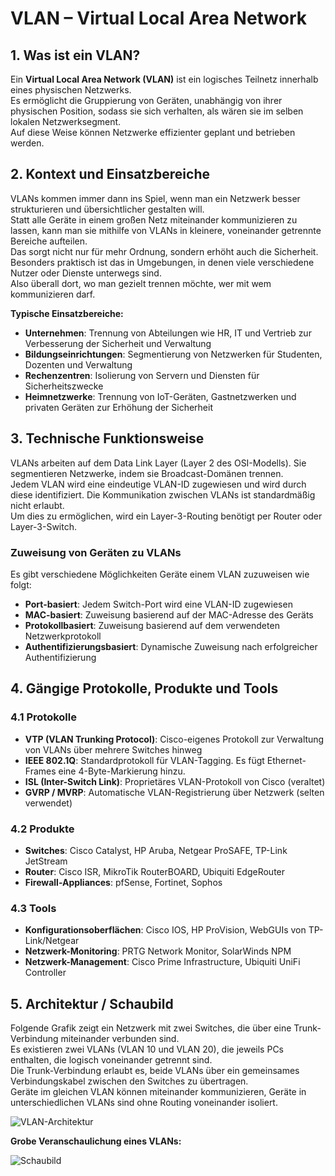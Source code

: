 # VLAN – Virtual Local Area Network

## 1. Was ist ein VLAN?

Ein **Virtual Local Area Network (VLAN)** ist ein logisches Teilnetz innerhalb eines physischen Netzwerks.  
Es ermöglicht die Gruppierung von Geräten, unabhängig von ihrer physischen Position, sodass sie sich verhalten, als wären sie im selben lokalen Netzwerksegment.  
Auf diese Weise können Netzwerke effizienter geplant und betrieben werden.

## 2. Kontext und Einsatzbereiche

VLANs kommen immer dann ins Spiel, wenn man ein Netzwerk besser strukturieren und übersichtlicher gestalten will.  
Statt alle Geräte in einem großen Netz miteinander kommunizieren zu lassen, kann man sie mithilfe von VLANs in kleinere, voneinander getrennte Bereiche aufteilen.  
Das sorgt nicht nur für mehr Ordnung, sondern erhöht auch die Sicherheit. Besonders praktisch ist das in Umgebungen, in denen viele verschiedene Nutzer oder Dienste unterwegs sind.  
Also überall dort, wo man gezielt trennen möchte, wer mit wem kommunizieren darf.

**Typische Einsatzbereiche:**

- **Unternehmen**: Trennung von Abteilungen wie HR, IT und Vertrieb zur Verbesserung der Sicherheit und Verwaltung  
- **Bildungseinrichtungen**: Segmentierung von Netzwerken für Studenten, Dozenten und Verwaltung  
- **Rechenzentren**: Isolierung von Servern und Diensten für Sicherheitszwecke  
- **Heimnetzwerke**: Trennung von IoT-Geräten, Gastnetzwerken und privaten Geräten zur Erhöhung der Sicherheit  

## 3. Technische Funktionsweise

VLANs arbeiten auf dem Data Link Layer (Layer 2 des OSI-Modells). Sie segmentieren Netzwerke, indem sie Broadcast-Domänen trennen.  
Jedem VLAN wird eine eindeutige VLAN-ID zugewiesen und wird durch diese identifiziert. Die Kommunikation zwischen VLANs ist standardmäßig nicht erlaubt.  
Um dies zu ermöglichen, wird ein Layer-3-Routing benötigt per Router oder Layer-3-Switch.

### Zuweisung von Geräten zu VLANs

Es gibt verschiedene Möglichkeiten Geräte einem VLAN zuzuweisen wie folgt:

- **Port-basiert**: Jedem Switch-Port wird eine VLAN-ID zugewiesen  
- **MAC-basiert**: Zuweisung basierend auf der MAC-Adresse des Geräts  
- **Protokollbasiert**: Zuweisung basierend auf dem verwendeten Netzwerkprotokoll  
- **Authentifizierungsbasiert**: Dynamische Zuweisung nach erfolgreicher Authentifizierung  

## 4. Gängige Protokolle, Produkte und Tools

### 4.1 Protokolle

- **VTP (VLAN Trunking Protocol)**: Cisco-eigenes Protokoll zur Verwaltung von VLANs über mehrere Switches hinweg
- **IEEE 802.1Q**: Standardprotokoll für VLAN-Tagging. Es fügt Ethernet-Frames eine 4-Byte-Markierung hinzu.
- **ISL (Inter-Switch Link)**: Proprietäres VLAN-Protokoll von Cisco (veraltet)
- **GVRP / MVRP**: Automatische VLAN-Registrierung über Netzwerk (selten verwendet)  

### 4.2 Produkte

- **Switches**: Cisco Catalyst, HP Aruba, Netgear ProSAFE, TP-Link JetStream  
- **Router**: Cisco ISR, MikroTik RouterBOARD, Ubiquiti EdgeRouter  
- **Firewall-Appliances**: pfSense, Fortinet, Sophos  

### 4.3 Tools

- **Konfigurationsoberflächen**: Cisco IOS, HP ProVision, WebGUIs von TP-Link/Netgear  
- **Netzwerk-Monitoring**: PRTG Network Monitor, SolarWinds NPM  
- **Netzwerk-Management**: Cisco Prime Infrastructure, Ubiquiti UniFi Controller  

## 5. Architektur / Schaubild

Folgende Grafik zeigt ein Netzwerk mit zwei Switches, die über eine Trunk-Verbindung miteinander verbunden sind.  
Es existieren zwei VLANs (VLAN 10 und VLAN 20), die jeweils PCs enthalten, die logisch voneinander getrennt sind.  
Die Trunk-Verbindung erlaubt es, beide VLANs über ein gemeinsames Verbindungskabel zwischen den Switches zu übertragen.  
Geräte im gleichen VLAN können miteinander kommunizieren, Geräte in unterschiedlichen VLANs sind ohne Routing voneinander isoliert.

![VLAN-Architektur](https://lh3.googleusercontent.com/blogger_img/APIUyshO4FBjakX2ZuyJpKz1Rctcxicng3Fxi6czRNCSF4Ns6FqHCR_1LjHtvKsUaUeBKjnlNzY4CMI0kq-I=s1600)

**Grobe Veranschaulichung eines VLANs:**

![Schaubild](https://www.dirks-computerecke.de/wp-content/uploads/2023/10/vlan-schematische-darstellung-600x306.jpg)
